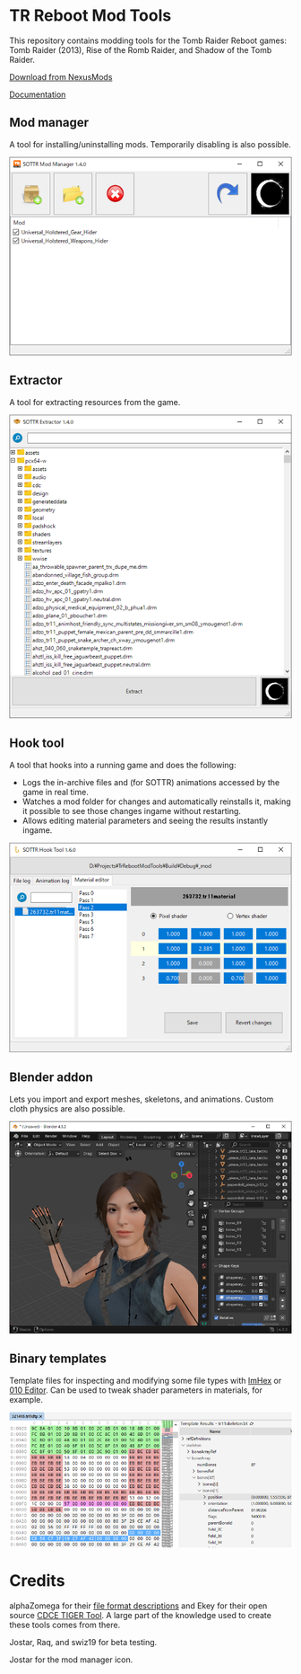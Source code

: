# TR Reboot Mod Tools

This repository contains modding tools for the Tomb Raider Reboot games: Tomb Raider (2013),
Rise of the Romb Raider, and Shadow of the Tomb Raider.

[Download from NexusMods](https://www.nexusmods.com/shadowofthetombraider/mods/185?tab=files)

[Documentation](https://github.com/arcusmaximus/TrRebootModTools/blob/main/Documentation.md)

## Mod manager

A tool for installing/uninstalling mods. Temporarily disabling is also possible.

![Screenshot of the mod manager](Screenshots/shadow/manager.png)

## Extractor

A tool for extracting resources from the game.

![Screenshot of the extractor](Screenshots/shadow/extractor.png)

## Hook tool

A tool that hooks into a running game and does the following:

- Logs the in-archive files and (for SOTTR) animations accessed by the game in real time.
- Watches a mod folder for changes and automatically reinstalls it, making it possible to
  see those changes ingame without restarting.
- Allows editing material parameters and seeing the results instantly ingame.

![Screenshot of the hook tool](Screenshots/hooktool.png)

## Blender addon

Lets you import and export meshes, skeletons, and animations. Custom cloth physics are also possible.

![Screenshot of the Blender addon](Screenshots/shadow/blender.png)

## Binary templates

Template files for inspecting and modifying some file types with [ImHex](https://imhex.werwolv.net/) or [010 Editor](https://www.sweetscape.com/).
Can be used to tweak shader parameters in materials, for example.

![Screenshot of a binary template](Screenshots/template.png)

# Credits
alphaZomega for their [file format descriptions](https://www.nexusmods.com/riseofthetombraider/mods/20) and Ekey for their open source [CDCE TIGER Tool](https://github.com/Ekey/CDCE.TIGER.Tool). A large part of the knowledge used to create these tools comes from there.

Jostar, Raq, and swiz19 for beta testing.

Jostar for the mod manager icon.

